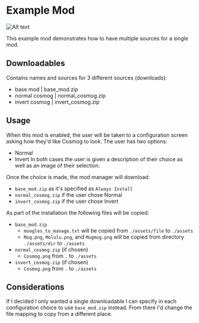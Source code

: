 # Example Mod

![Alt text](https://github.com/KiameV/moogle-mod-manager/blob/main/example/preview.png?raw=true)

This example mod demonstrates how to have multiple sources for a single mod. 

## Downloadables
Contains names and sources for 3 different sources (downloads):
- base mod | base_mod.zip
- normal cosmog | normal_cosmog.zip
- invert cosmog | invert_cosmog.zip

## Usage
When this mod is enabled, the user will be taken to a configuration screen asking how they'd like Cosmog to look. 
The user has two options:
- Normal
- Invert
In both cases the user is given a description of their choice as well as an image of their selection.

Once the choice is made, the mod manager will download:
- `base_mod.zip` as it's specified as `Always Install`
- `normal_cosmog.zip` if the user chose Normal
- `invert_cosmog.zip` if the user chose Invert

As part of the installation the following files will be copied:
- `base_mod.zip`
  - `moogles_to_manage.txt` will be copied from `./assets/file` to `./assets`
  - `Mog.png`, `Molulu.png`, and `Mugmug.png` will be copied from directory `./assets/dir` to `./assets`
- `normal_cosmog.zip` (if chosen)
  - `Cosmog.png` from `.` to `./assets`
- `invert_cosmog.zip` (if chosen)
  - `Cosmog.png` from `.` to `./assets`

## Considerations
If I decided I only wanted a single downloadable I can specify in each configuration choice to use 
`base_mod.zip` instead. From there I'd change the file mapping to copy from a different place.
